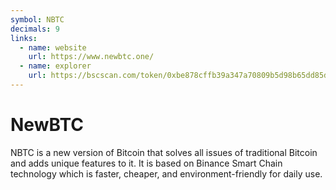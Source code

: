 ```yaml
---
symbol: NBTC
decimals: 9
links:
  - name: website
    url: https://www.newbtc.one/
  - name: explorer
    url: https://bscscan.com/token/0xbe878cffb39a347a70809b5d98b65dd85de2e37b
---
```


# NewBTC

NBTC is a new version of Bitcoin that solves all issues of traditional Bitcoin and adds unique features to it. It is based on Binance Smart Chain technology which is faster, cheaper, and environment-friendly for daily use.
